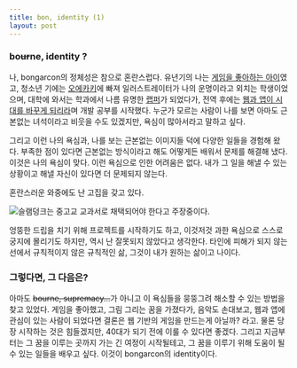 ```yaml
---
title: bon, identity (1)
layout: post
---
```


### bo~~ur~~ne, identity ?
나, bongarcon의 정체성은 참으로 혼란스럽다. 유년기의 나는 [게임을 좋아하는 아이](https://namu.wiki/w/%EB%8C%80%ED%95%AD%ED%95%B4%EC%8B%9C%EB%8C%80%202)였고, 청소년 기에는 [오에카키](https://ko.wikipedia.org/wiki/%EC%98%A4%EC%97%90%EC%B9%B4%ED%82%A4)에 빠져 일러스트레이터가 나의 운명이라고 외치는 학생이었으며, 대학에 와서는 학과에서 나름 유명한 [랩퍼](https://ko.wikipedia.org/wiki/%EB%82%98%EC%8A%A4)가 되었다가, 전역 후에는 [웹과 앱이 시대를 바꾸게 되리라](https://ko.wikipedia.org/wiki/%EC%8A%A4%ED%8B%B0%EB%B8%8C_%EC%9E%A1%EC%8A%A4)며 개발 공부를 시작했다. 누군가 모르는 사람이 나를 보면 아마도 근본없는 녀석이라고 비웃을 수도 있겠지만, 욕심이 많아서라고 말하고 싶다.

그리고 이런 나의 욕심과, 나를 보는 근본없는 이미지들 덕에 다양한 일들을 경험해 왔다. 부족한 점이 있다면 근본없는 방식이라고 해도 어떻게든 배워서 문제를 해결해 냈다. 이것은 나의 욕심이 맞다. 이런 욕심으로 인한 어려움은 없다. 내가 그 일을 해낼 수 있는 상황이고 해낼 자신이 있다면 더 문제되지 않는다.

혼란스러운 와중에도 난 고집을 갖고 있다.

![슬램덩크는 중고교 교과서로 채택되어야 한다고 주장중이다.](http://dolazy.com/xe/files/attach/images/57/435/454/001/1bc5ac21ce1bbcabd91c9bd79440d285.jpg)

엉뚱한 드립을 치기 위해 프로젝트를 시작하기도 하고, 이것저것 과한 욕심으로 스스로 궁지에 몰리기도 하지만, 역시 난 잘못되지 않았다고 생각한다. 타인에 피해가 되지 않는 선에서 규칙적이지 않은 규칙적인 삶, 그것이 내가 원하는 삶이고 나이다.

### 그렇다면, 그 다음은?
아마도 ~~bourne, supremacy...~~가 아니고 이 욕심들을 뭉뚱그려 해소할 수 있는 방법을 찾고 있었다. 게임을 좋아했고, 그림 그리는 꿈을 가졌다가, 음악도 손대보고, 웹과 앱에 관심이 있는 사람이 되었다면 결론은 웹 기반의 게임을 만드는게 아닐까? 라고. 물론 당장 시작하는 것은 힘들겠지만, 40대가 되기 전에 이룰 수 있다면 좋겠다. 그리고 지금부터는 그 꿈을 이루는 곳까지 가는 긴 여정이 시작될테고, 그 꿈을 이루기 위해 도움이 될 수 있는 일들을 배우고 싶다. 이것이 bongarcon의 identity이다.

